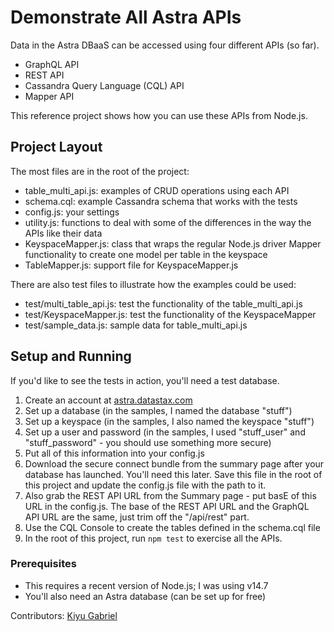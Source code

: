 # Demonstrate All Astra APIs
Data in the Astra DBaaS can be accessed using four different APIs (so far).  
* GraphQL API
* REST API
* Cassandra Query Language (CQL) API
* Mapper API

This reference project shows how you can use these APIs from Node.js.


## Project Layout
The most files are in the root of the project:
* table_multi_api.js: examples of CRUD operations using each API
* schema.cql: example Cassandra schema that works with the tests
* config.js: your settings
* utility.js: functions to deal with some of the differences in the way the APIs like their data
* KeyspaceMapper.js: class that wraps the regular Node.js driver Mapper functionality to create one model per table in the keyspace
* TableMapper.js: support file for KeyspaceMapper.js

There are also test files to illustrate how the examples could be used:
* test/multi_table_api.js: test the functionality of the table_multi_api.js
* test/KeyspaceMapper.js: test the functionality of the KeyspaceMapper
* test/sample_data.js: sample data for table_multi_api.js 


## Setup and Running
If you'd like to see the tests in action, you'll need a test database.
1. Create an account at [astra.datastax.com](https://astra.datastax.com)
2. Set up a database (in the samples, I named the database "stuff")
3. Set up a keyspace (in the samples, I also named the keyspace "stuff")
4. Set up a user and password (in the samples, I used "stuff_user" and "stuff_password" - you should use something more secure)
5. Put all of this information into your config.js
6. Download the secure connect bundle from the summary page after your database has launched.  You'll need this later. Save this file in the root of this project and update the config.js file with the path to it.
7. Also grab the REST API URL from the Summary page - put basE of this URL in the config.js.  The base of the REST API URL and the GraphQL API URL are the same, just trim off the "/api/rest" part.  
8. Use the CQL Console to create the tables defined in the schema.cql file
9. In the root of this project, run `npm test` to exercise all the APIs.  

### Prerequisites
* This requires a recent version of Node.js; I was using v14.7
* You'll also need an Astra database (can be set up for free)

Contributors: [Kiyu Gabriel](https://github.com/qzg)
